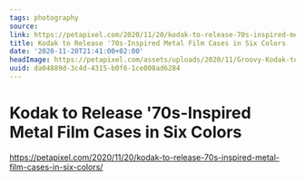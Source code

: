 ```yaml
---
tags: photography
source:
link: https://petapixel.com/2020/11/20/kodak-to-release-70s-inspired-metal-film-cases-in-six-colors/
title: Kodak to Release '70s-Inspired Metal Film Cases in Six Colors
date: '2020-11-20T21:41:00+02:00'
headImage: https://petapixel.com/assets/uploads/2020/11/Groovy-Kodak-to-Release-70s-Inspired-Metal-Film-Cases-in-Six-Colors.jpg
uuid: da04889d-3c4d-4315-b0f6-1ce008ad6284
---
```


# Kodak to Release '70s-Inspired Metal Film Cases in Six Colors
https://petapixel.com/2020/11/20/kodak-to-release-70s-inspired-metal-film-cases-in-six-colors/
